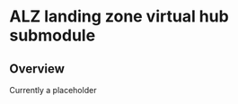 <!-- BEGIN_TF_DOCS -->
# ALZ landing zone virtual hub submodule

## Overview

Currently a placeholder

<!-- END_TF_DOCS -->